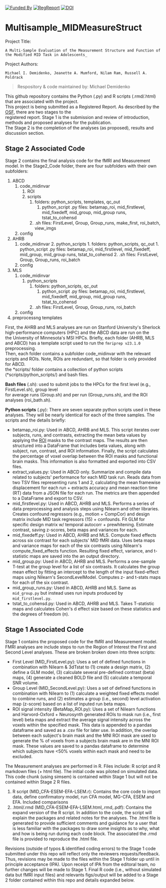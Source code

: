 [![Funded By](https://img.shields.io/badge/NIDA-F32%20DA055334--01A1-yellowgreen?style=plastic)](https://reporter.nih.gov/project-details/10525501)
[![RegReport](https://img.shields.io/badge/Stage_1-Registered_Report-red
)](https://osf.io/p3g4v)
[![DOI](https://img.shields.io/badge/DOI-Publication-blue
)](https://osf.io/p3g4v)

# Multisample_MIDMeasureStruct
Project  Title: 

    A Multi-Sample Evaluation of the Measurement Structure and Function of the Modified MID Task in Adolescents_

Project Authors: 
    
    Michael I. Demidenko, Jeanette A. Mumford, Nilam Ram, Russell A. Poldrack

> Respository & code maintained by: Michael Demidenko
 
 
This github repository contains the Python (.py) and R scripts (.rmd/.html) that are associated with the project. \
This project is being submitted as a Registered Report. As described by the [OSF](https://osf.io/rr/), there are two stages to the \
registered report. Stage 1 is the submission and review of introduction, methods and proposed analyses for the publication.\
The Stage 2 is the completion of the analyses (as proposed), results and discussion section.

## Stage 2 Associated Code
Stage 2 contains the final analysis code for the fMRI and Measurement model. In the Stage2_Code folder, there are four subfolders with their own subfolders:
1. ABCD
   1. code_midinvar
      1. ROI
      2. scripts
         1. folders: python_scripts, templates, qc_out
            1. python_script .py files: betamap_roi, mid_firstlevel, mid_fixedeff, mid_group, mid_group runs, tstat_to_cohensd
         2. .sh files: FirstLevel, Group, Group_runs, make_first, roi_batch, view_imgs
   2. config
2. AHRB
   1. code_midinvar
         2. python_scripts
            1. folders: python_scripts, qc_out
               1. python_script .py files: betamap_roi, mid_firstlevel, mid_fixedeff, mid_group, mid_group runs, tstat_to_cohensd
            2. .sh files: FirstLevel, Group, Group_runs, roi_batch
   2. config
3. MLS
   1. code_midinvar
      1. python_scripts
         1. folders: python_scripts, qc_out
            1. python_script .py files: betamap_roi, mid_firstlevel, mid_fixedeff, mid_group, mid_group runs, tstat_to_cohensd
         2. .sh files: FirstLevel, Group, Group_runs, roi_batch
   2. config
4. preprocessng templates

First, the AHRB and MLS analyses are run on Stanford University's Sherlock high-performance computers (HPC) and the ABCD data are run on the \
the University of Minnesota's MSI HPCs. Briefly, each folder (AHRB, MLS and ABCD) has a template script used to run the `fmriprep v23.1.0` preprocessing. \
Then, each folder contains a subfolder code_midinvar with the relevant scripts and ROIs. Note, ROIs are redundant, so that folder is only provided for ABCD. \
the *scripts/ folder contains a collection of python scripts (*scripts/python_scripts/) and bash files. 

**Bash files** (.sh): used to submit jobs to the HPCs for the first level (e.g., FirstLevel.sh), group level \
for average runs (Group.sh) and per run (Group_runs.sh), and the ROI analyses (roi_bath.sh).

**Python scripts** (.py): There are seven separate python scripts used in these analyses. They will be nearly identical for each of the three samples. The scripts and the details briefly:

- betamap_roi.py: Used in ABCD, AHRB and MLS. This script iterates over subjects, runs, and contrasts, extracting the mean beta values by applying the [ROI](./Stage2_Code/ABCD/code_midinvar/ROI) masks to the contrast maps. The results are then structured into a DataFrame that includes beta values, along with subject, run, contrast, and ROI information. Finally, the script calculates the percentage of voxel overlap between the ROI masks and functional brain masks. This information is also formatted and exported into CSV files. 
- extract_values.py: Used in ABCD only. Summarize and compile data related to subjects' performance for each MID task run. Reads data from two TSV files representing runs 1 and 2, calculating the mean framewise displacement for each run + extracts accuracy and mean reaction time (RT) data from a JSON file for each run. The metrics are then appended to a DataFrame and export to CSV.
- mid_firstlevel.py: Used in ABCD, AHRB and MLS. Performs a series of data preprocessing and analysis steps using Nilearn and other libraries. Creates confound regressors (e.g., motion + CompCor) and design matrix include MID task regressors (15) + confounds. Fit GLM for specific design matrix w/ temporal autocorr + prewhitening. Estimate contrast, saving z-scores, beta maps and variances for each. 
- mid_fixedeff.py: Used in ABCD, AHRB and MLS. Compute fixed effects across six contrast for each subjects' MID fMRI data. Uses beta maps and variance maps for each of the six contrasts using Nilearn's compute_fixed_effects function. Resulting fixed effect, variance, and t-statistic maps are saved into the an output directory.
- mid_group.py: Used in ABCD, AHRB and MLS. Performs a one-sample T-test at the group level for a list of six contrasts. It calculates the group mean effect by fitting an intercept to the length of the input fixed-effect maps using Nilearn's SecondLevelModel. Computes z- and t-stats maps for each of the six contrast.
- mid_group_runs.py: Used in ABCD, AHRB and MLS. Same as `mid_group.py` but instead uses run inputs produced by `mid_firstlevel.py`.
- tstat_to_cohensd.py: Used in ABCD, AHRB and MLS. Takes T-statistic maps and calculates Cohen's d effect size based on these statistics and the degrees of freedom (n).

## Stage 1 Associated Code

Stage 1 contains the proposed code for the fMRI and Measurement model.
FMRI analyses are include steps to run the Region of Interest the First and Second Level analyses. These are broken broken down into three scripts:
    
 - First Level (MID_FirstLevel.py): Uses a set of defined functions in combination with Nilearn & 3dTstat to (1) create a design matrix,
    (2) define a GLM model, (3) calculate several pre-defined contrast (beta) maps, (4) generate a cleaned BOLD file and (5) calculate a temporal SNR volume.
 - Group Level (MID_SecondLevel.py): Uses a set of defined functions in combination with Nilearn to (1) calculate a weighted fixed effects model to combine runs, and (2) estimates a group (i.e., second) level activation map (z-score) based on a list of inputed run beta maps.
 - ROI signal intensity (BetaMap_ROI.py): Uses a set of Nilearn functions and Harvord-Oxford + Neurosynth generated ROIs to
    mask run (i.e., first level) beta maps and extract the average signal intensity across the voxels within the specified mask. This data is appended to a pandas 
    dataframe and saved as a .csv file for later use. In addition, the overlap between each subject's brain mask and the MNI ROI mask are used to
    generate the % of voxels from a subjects brain mask are in the MNI ROI mask. These values are saved to a pandas dataframe
    to determine which subjects have <50% voxels within each mask and need to be excluded.
    
The Measurement analyses are performed in R. Files include: R script and R markdown files (+ html file). The initial code was piloted on simulated data. This code chunk (using simsem) is contained within Stage 1 but will not be contained within Stage 2 R files. 
    
 1. R script (MID_CFA-ESEM-EFA-LSEM.r): Contains the core code to import data, define confirmatory model, run CFA model, MG-CFA, ESEM and EFA. Included comparisons 
 2. .html/.rmd (MID_CFA-ESEM-EFA-LSEM.html,.rmd,.pdf): Contains the expand version of the R script. In addition to the code, the script will explain the packages and related notes for the analyses. The .html file is generated to provide sufficient comments and guidance for a user that is less familiar with the packages to draw some insights as to why, what and how is being run during each code block. The associated the .rmd file is provided to reproduce the .html file.
    
    
Revisions (outside of typos & identified coding errors) to the Stage 1 code submitted under this repo will reflect only the reviewers requests/feedback. Thus, revisions may be made to the files within the Stage 1 folder up until in principle acceptance (IPA). Upon receipt of IPA from the editoral team, no further changes will be made to Stage 1. Final R code (i.e., without simulated data but fMRI input files) and relevants figs/output will be added to a Stage 2 folder contained within this repo and details expanded below.

